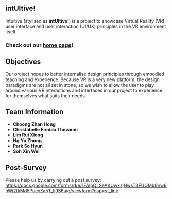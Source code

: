 ## intUItive!
Intuitive (stylised as **intUItive!**) is a project to showcase Virtual Reality (VR) user interface and user interaction (UI/UX) principles in the VR environment itself.

### Check out our [home page](https://cs4240-group5.github.io/intuitive/)!

## Objectives
Our project hopes to better internalise design principles through embodied teaching and experience.
Because VR is a very new platform, the design paradigms are not all set in stone, so we wish to allow the user to play around various VR interactions and interfaces in our project to experience for themselves what suits their needs.

## Team Information
- **Choong Zhan Hong**
- **Christabelle Fredda Thevandi**
- **Lim Rui Xiong**
- **Ng Yu Zhong**
- **Park So Hyun**
- **Soh Xin Wei**

## Post-Survey
Please help us by carrying out a post survey: https://docs.google.com/forms/d/e/1FAIpQLSeAKUwxzjNwsT3FGOMb9nw6hWj2tkMd5PuexZa5T_lj9S6uig/viewform?usp=sf_link


